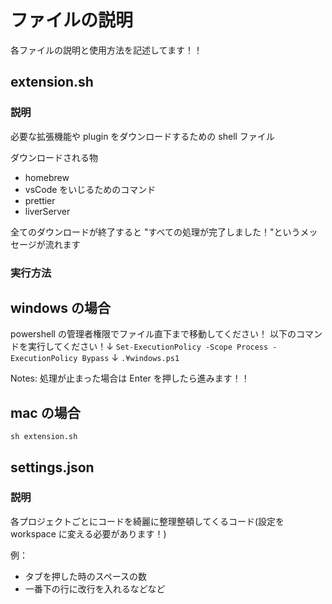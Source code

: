 # ファイルの説明

各ファイルの説明と使用方法を記述してます！！

## extension.sh

### 説明

必要な拡張機能や plugin をダウンロードするための shell ファイル

ダウンロードされる物

- homebrew
- vsCode をいじるためのコマンド
- prettier
- liverServer

全てのダウンロードが終了すると "すべての処理が完了しました！"というメッセージが流れます

### 実行方法

## windows の場合

powershell の管理者権限でファイル直下まで移動してください！
以下のコマンドを実行してください！↓
`Set-ExecutionPolicy -Scope Process -ExecutionPolicy Bypass`
↓
`.¥windows.ps1`

Notes: 処理が止まった場合は Enter を押したら進みます！！

## mac の場合

`sh extension.sh`

## settings.json

### 説明

各プロジェクトごとにコードを綺麗に整理整頓してくるコード(設定を workspace に変える必要があります！)

例：

- タブを押した時のスペースの数
- 一番下の行に改行を入れるなどなど
